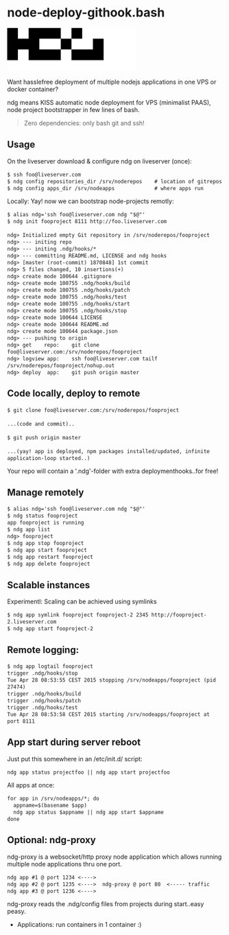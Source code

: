 node-deploy-githook.bash
========================

<img alt="" src="ndg.png"/>

Want hasslefree deployment of multiple nodejs applications in one VPS or docker container?

ndg means KISS automatic node deployment for VPS (minimalist PAAS), node project bootstrapper in few lines of bash.

> Zero dependencies: only bash git and ssh!

## Usage

On the liveserver download & configure ndg on liveserver (once):

    $ ssh foo@liveserver.com 
    $ ndg config repositories_dir /srv/noderepos    # location of gitrepos
    $ ndg config apps_dir /srv/nodeapps             # where apps run

Locally: Yay! now we can bootstrap node-projects remotly:

    $ alias ndg='ssh foo@liveserver.com ndg "$@"'
    $ ndg init fooproject 8111 http://foo.liveserver.com

    ndg> Initialized empty Git repository in /srv/noderepos/fooproject
    ndg> --- initing repo
    ndg> --- initing .ndg/hooks/*
    ndg> --- committing README.md, LICENSE and ndg hooks
    ndg> [master (root-commit) 1870848] 1st commit
    ndg> 5 files changed, 10 insertions(+)
    ndg> create mode 100644 .gitignore
    ndg> create mode 100755 .ndg/hooks/build
    ndg> create mode 100755 .ndg/hooks/patch
    ndg> create mode 100755 .ndg/hooks/test
    ndg> create mode 100755 .ndg/hooks/start
    ndg> create mode 100755 .ndg/hooks/stop
    ndg> create mode 100644 LICENSE
    ndg> create mode 100644 README.md
    ndg> create mode 100644 package.json
    ndg> --- pushing to origin
    ndg> get    repo:    git clone foo@liveserver.com:/srv/noderepos/fooproject    
    ndg> logview app:    ssh foo@liveserver.com tailf /srv/noderepos/fooproject/nohup.out
    ndg> deploy  app:    git push origin master

## Code locally, deploy to remote

    $ git clone foo@liveserver.com:/srv/noderepos/fooproject

    ...(code and commit)..

    $ git push origin master

    ...(yay! app is deployed, npm packages installed/updated, infinite application-loop started..)

Your repo will contain a '.ndg'-folder with extra deploymenthooks..for free!

## Manage remotely

    $ alias ndg='ssh foo@liveserver.com ndg "$@"'
    $ ndg status fooproject
    app fooproject is running
    $ ndg app list
    ndg> fooproject
    $ ndg app stop fooproject
    $ ndg app start fooproject
    $ ndg app restart fooproject
    $ ndg app delete fooproject

## Scalable instances

Experimentl: Scaling can be achieved using symlinks 

    $ ndg app symlink fooproject fooproject-2 2345 http://fooproject-2.liveserver.com
    $ ndg app start fooproject-2

## Remote logging:

    $ ndg app logtail fooproject 
    trigger .ndg/hooks/stop
    Tue Apr 28 08:53:55 CEST 2015 stopping /srv/nodeapps/fooproject (pid 27474)
    trigger .ndg/hooks/build
    trigger .ndg/hooks/patch
    trigger .ndg/hooks/test
    Tue Apr 28 08:53:58 CEST 2015 starting /srv/nodeapps/fooproject at port 8111

## App start during server reboot

Just put this somewhere in an /etc/init.d/ script:

    ndg app status projectfoo || ndg app start projectfoo

All apps at once:

    for app in /srv/nodeapps/*; do 
      appname=$(basename $app)
      ndg app status $appname || ndg app start $appname
    done

## Optional: ndg-proxy 

ndg-proxy is a websocket/http proxy node application which allows running multiple node applications thru one port.

    ndg app #1 @ port 1234 <---->
    ndg app #2 @ port 1235 <---->  ndg-proxy @ port 80  <----- traffic
    ndg app #3 @ port 1236 <---->

ndg-proxy reads the .ndg/config files from projects during start..easy peasy.

* Applications: run containers in 1 container :)

